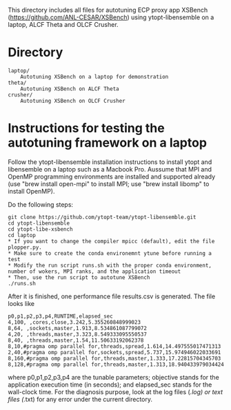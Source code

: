 This directory includes all files for autotuning ECP proxy app XSBench (https://github.com/ANL-CESAR/XSBench) using ytopt-libensemble on a laptop, ALCF Theta and OLCF Crusher.

# Directory
```
laptop/	
    Autotuning XSBench on a laptop for demonstration
theta/
    Autotuning XSBench on ALCF Theta
crusher/	
    Autotuning XSBench on OLCF Crusher 

```

# Instructions for testing the autotuning framework on a laptop 
Follow the ytopt-libensemble installation instructions to install ytopt and libensemble on a laptop such as a Macbook Pro. Aussume that MPI and OpenMP programming environments are installed and supported already (use "brew install open-mpi" to install MPI; use "brew install libomp" to install OpenMP). 

Do the following steps:
```
git clone https://github.com/ytopt-team/ytopt-libensemble.git
cd ytopt-libensemble
cd ytopt-libe-xsbench
cd laptop
* If you want to change the compiler mpicc (default), edit the file plopper.py. 
* Make sure to create the conda environemnt ytune before running a test
* Modify the run script runs.sh with the proper conda environment, number of wokers, MPI ranks, and the application timeout
* Then, use the run script to autotune XSBench 
./runs.sh
```
After it is finished, one performance file results.csv is generated. The file looks like 
```
p0,p1,p2,p3,p4,RUNTIME,elapsed_sec
4,100, ,cores,close,3.242,5.355260848999023
8,64, ,sockets,master,1.913,8.534861087799072
4,20, ,threads,master,3.323,8.549333095550537
8,40, ,threads,master,1.54,11.50633192062378
8,10,#pragma omp parallel for,threads,spread,1.614,14.497555017471313
2,40,#pragma omp parallel for,sockets,spread,5.737,15.974946022033691
8,160,#pragma omp parallel for,threads,master,1.333,17.22815704345703
8,128,#pragma omp parallel for,threads,master,1.313,18.940433979034424
```
where p0,p1,p2,p3,p4 are the tunable parameters; objective stands for the application execution time (in seconds); and elapsed_sec stands for the wall-clock time. For the diagnosis purpose, look at the log files (*.log) or text files (*.txt) for any error under the current directory.
